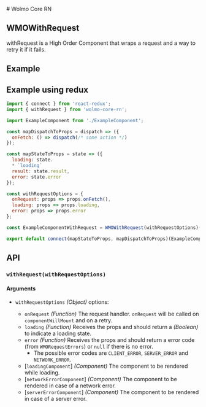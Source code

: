 # Wolmo Core RN

## WMOWithRequest

withRequest is a High Order Component that wraps a request and a way to retry it if it fails.

## Example


## Example using redux

```js
import { connect } from 'react-redux';
import { withRequest } from 'wolmo-core-rn';

import ExampleComponent from './ExampleComponent';

const mapDispatchToProps = dispatch => ({
  onFetch: () => dispatch(/* some action */)
});

const mapStateToProps = state => ({
  loading: state.
  * `loading`
  result: state.result,
  error: state.error
});

const withRequestOptions = {
  onRequest: props => props.onFetch(),
  loading: props => props.loading,
  error: props => props.error
};

const ExampleComponentWithRequest = WMOWithRequest(withRequestOptions)(ExampleComponent);

export default connect(mapStateToProps, mapDispatchToProps)(ExampleComponentWithRequest);
```

## API

### `withRequest(withRequestOptions)`

#### Arguments

* `withRequestOptions` *(Object)* options:

  * `onRequest` *(Function)* The request handler. `onRequest` will be called on `componentWillMount` and on a retry.
  * `loading` *(Function)* Receives the props and should return a *(Boolean)* to indicate a loading state.
  * `error` *(Function)* Receives the props and should return a error code (from `WMORequestErrors`) or `null` if there is no error.
    * The possible error codes are `CLIENT_ERROR`, `SERVER_ERROR` and `NETWORK_ERROR`.
  * [`loadingComponent`] *(Component)* The component to be rendered while loading.
  * [`networkErrorComponent`] *(Component)* The component to be rendered in case of a network error.
  * [`serverErrorComponent`] *(Component)* The component to be rendered in case of a server error.
